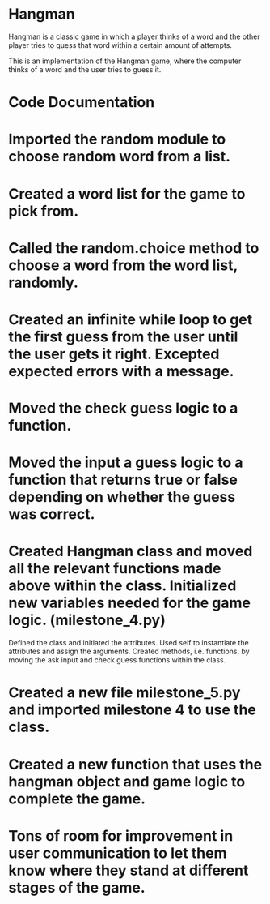 # Hangman
Hangman is a classic game in which a player thinks of a word and the other player tries to guess that word within a certain amount of attempts.

This is an implementation of the Hangman game, where the computer thinks of a word and the user tries to guess it. 

# Code Documentation

# Imported the random module to choose random word from a list.
# Created a word list for the game to pick from.
# Called the random.choice method to choose a word from the word list, randomly.
# Created an infinite while loop to get the first guess from the user until the user gets it right. Excepted expected errors with a message.
# Moved the check guess logic to a function.
# Moved the input a guess logic to a function that returns true or false depending on whether the guess was correct.
# Created Hangman class and moved all the relevant functions made above within the class. Initialized new variables needed for the game logic. (milestone_4.py)

Defined the class and initiated the attributes. Used self to instantiate the attributes and assign the arguments. Created methods, i.e. functions, by moving the ask input and check guess functions within the class.

# Created a new file milestone_5.py and imported milestone 4 to use the class.
# Created a new function that uses the hangman object and game logic to complete the game.
# Tons of room for improvement in user communication to let them know where they stand at different stages of the game.
